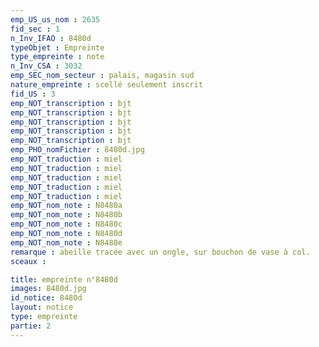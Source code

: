 ```yaml
---
emp_US_us_nom : 2635
fid_sec : 1
n_Inv_IFAO : 8480d
typeObjet : Empreinte
type_empreinte : note
n_Inv_CSA : 3032
emp_SEC_nom_secteur : palais, magasin sud
nature_empreinte : scellé seulement inscrit
fid_US : 3
emp_NOT_transcription : bjt
emp_NOT_transcription : bjt
emp_NOT_transcription : bjt
emp_NOT_transcription : bjt
emp_NOT_transcription : bjt
emp_PHO_nomFichier : 8480d.jpg
emp_NOT_traduction : miel
emp_NOT_traduction : miel
emp_NOT_traduction : miel
emp_NOT_traduction : miel
emp_NOT_traduction : miel
emp_NOT_nom_note : N8480a
emp_NOT_nom_note : N8480b
emp_NOT_nom_note : N8480c
emp_NOT_nom_note : N8480d
emp_NOT_nom_note : N8480e
remarque : abeille tracée avec un ongle, sur bouchon de vase à col.
sceaux :

title: empreinte n°8480d
images: 8480d.jpg
id_notice: 8480d
layout: notice
type: empreinte
partie: 2
---
```

